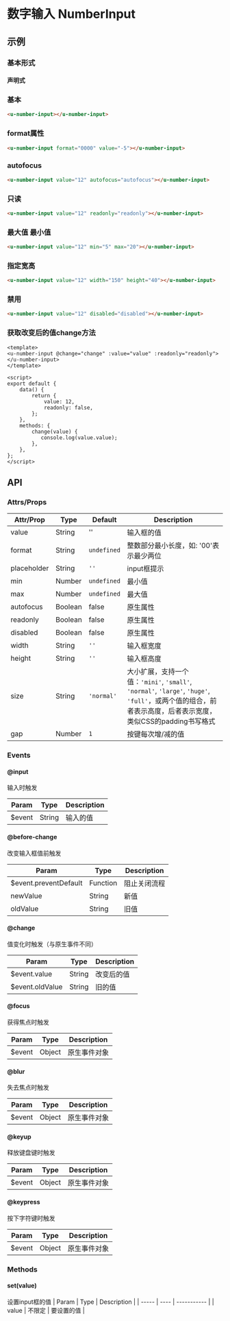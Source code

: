 # 数字输入 NumberInput

## 示例
### 基本形式

#### 声明式

### 基本
``` html
<u-number-input></u-number-input>
```
### format属性
``` html
<u-number-input format="0000" value="-5"></u-number-input>
```

### autofocus
``` html
<u-number-input value="12" autofocus="autofocus"></u-number-input>
```

### 只读
``` html
<u-number-input value="12" readonly="readonly"></u-number-input>
```

### 最大值 最小值
``` html
<u-number-input value="12" min="5" max="20"></u-number-input>
```

### 指定宽高
``` html
<u-number-input value="12" width="150" height="40"></u-number-input>
```

### 禁用
``` html
<u-number-input value="12" disabled="disabled"></u-number-input>
```

### 获取改变后的值change方法
``` vue
<template>
<u-number-input @change="change" :value="value" :readonly="readonly"></u-number-input>
</template>

<script>
export default {
    data() {
        return {
            value: 12,
            readonly: false,
        };
    },
    methods: {
        change(value) {
           console.log(value.value);
        },
    },
};
</script>
```


## API
### Attrs/Props

| Attr/Prop | Type | Default | Description |
| --------- | ---- | ------- | ----------- |
| value | String | '' | 输入框的值 |
| format | String | `undefined` | 整数部分最小长度，如: '00'表示最少两位 |
| placeholder | String | `''` | input框提示 |
| min | Number | `undefined` | 最小值 |
| max | Number | `undefined` | 最大值 |
| autofocus | Boolean | false | 原生属性 |
| readonly | Boolean | false | 原生属性 |
| disabled | Boolean | false | 原生属性 |
| width | String | `''` | 输入框宽度 |
| height | String | `''` | 输入框高度 |
| size | String | `'normal'` | 大小扩展，支持一个值：`'mini'`, `'small'`, `'normal'`, `'large'`, `'huge'`, `'full'`，或两个值的组合，前者表示高度，后者表示宽度，类似CSS的padding书写格式 |
| gap | Number | `1` | 按键每次增/减的值 |

### Events

#### @input

输入时触发

| Param | Type | Description |
| ----- | ---- | ----------- |
| $event | String | 输入的值 |

#### @before-change

改变输入框值前触发

| Param | Type | Description |
| ----- | ---- | ----------- |
| $event.preventDefault | Function | 阻止关闭流程 |
| newValue | String | 新值 |
| oldValue | String | 旧值 |

#### @change

值变化时触发（与原生事件不同）

| Param | Type | Description |
| ----- | ---- | ----------- |
| $event.value | String | 改变后的值 |
| $event.oldValue | String | 旧的值 |

#### @focus

获得焦点时触发

| Param | Type | Description |
| ----- | ---- | ----------- |
| $event | Object | 原生事件对象 |

#### @blur

失去焦点时触发

| Param | Type | Description |
| ----- | ---- | ----------- |
| $event | Object | 原生事件对象 |

#### @keyup

释放键盘键时触发

| Param | Type | Description |
| ----- | ---- | ----------- |
| $event | Object | 原生事件对象 |

#### @keypress

按下字符键时触发

| Param | Type | Description |
| ----- | ---- | ----------- |
| $event | Object | 原生事件对象 |

### Methods
#### set(value)
设置input框的值
| Param | Type | Description |
| ----- | ---- | ----------- |
| value | 不限定 | 要设置的值 |
